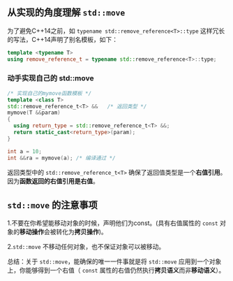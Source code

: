 ## 从实现的角度理解 `std::move`
 为了避免C++14之前，如 `typename std::remove_reference<T>::type` 这样冗长的写法，C++14声明了别名模板，如下：

```C++
template <typename T>
using remove_reference_t = typename std::remove_reference<T>::type;
```

### 动手实现自己的 std::move

```C++
/* 实现自己的mymove函数模板 */
template <class T>
std::remove_reference_t<T> &&   /* 返回类型 */
mymove(T &&param)
{
  using return_type = std::remove_reference_t<T> &&;
  return static_cast<return_type>(param);
}

int a = 10;
int &&ra = mymove(a); /* 编译通过 */
```
返回类型中的 `std::remove_reference_t<T>` 确保了返回值类型是一个**右值引用**。因为**函数返回的右值引用是右值**。



## `std::move` 的注意事项
1.不要在你希望能移动对象的时候，声明他们为const。(具有右值属性的 `const` 对象的**移动操作**会被转化为**拷贝操作**)。

2.`std::move` 不移动任何对象，也不保证对象可以被移动。

总结：关于 `std::move`，能确保的唯一一件事就是将 `std::move` 应用到一个对象上，你能够得到一个右值（ `const` 属性的右值仍然执行**拷贝语义**而非**移动语义**）。